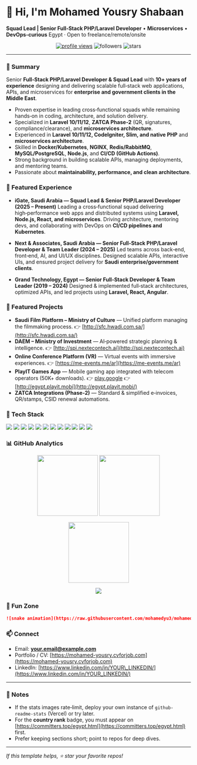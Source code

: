 # 👋 Hi, I'm **Mohamed Yousry Shabaan**

**Squad Lead | Senior Full‑Stack PHP/Laravel Developer** • **Microservices** • **DevOps‑curious**
Egypt · Open to freelance/remote/onsite

<p align="center">
  <a href="https://komarev.com/ghpvc/?username=mohamedyu3&style=flat-square" target="_blank"><img alt="profile views" src="https://komarev.com/ghpvc/?username=mohamedyu3&style=flat-square" /></a>
  <img alt="followers" src="https://img.shields.io/github/followers/mohamedyu3?label=Followers&style=flat-square" />
  <img alt="stars" src="https://img.shields.io/github/stars/mohamedyu3?affiliations=OWNER,ORGANIZATION_MEMBER&style=flat-square" />
  <!-- Optional: Country rank badge (requires you to appear on committers.top) -->
  <!-- <img alt="rank" src="https://aktive.kerolloz.dev/egypt/mohamedyu3?label=Ranked%20in%20Egypt&rnkPrefix=Rank%20" /> -->
</p>


---

### 🧭 Summary

Senior **Full‑Stack PHP/Laravel Developer & Squad Lead** with **10+ years of experience** designing and delivering scalable full‑stack web applications, APIs, and microservices for **enterprise and government clients in the Middle East**.

* Proven expertise in leading cross‑functional squads while remaining hands‑on in coding, architecture, and solution delivery.
* Specialized in **Laravel 10/11/12**, **ZATCA Phase‑2** (QR, signatures, compliance/clearance), and **microservices architecture**.
* Experienced in **Laravel 10/11/12, CodeIgniter, Slim, and native PHP** and **microservices architecture**.
* Skilled in **Docker/Kubernetes**, **NGINX**, **Redis/RabbitMQ**, **MySQL/PostgreSQL**, **Node.js**, and **CI/CD (GitHub Actions)**.
* Strong background in building scalable APIs, managing deployments, and mentoring teams.
* Passionate about **maintainability, performance, and clean architecture**.

### 🚀 Featured Experience

* **iGate, Saudi Arabia — Squad Lead & Senior PHP/Laravel Developer (2025 – Present)**
  Leading a cross‑functional squad delivering high‑performance web apps and distributed systems using **Laravel, Node.js, React, and microservices**. Driving architecture, mentoring devs, and collaborating with DevOps on **CI/CD pipelines and Kubernetes**.

* **Next & Associates, Saudi Arabia — Senior Full‑Stack PHP/Laravel Developer & Team Leader (2024 – 2025)**
  Led teams across back‑end, front‑end, AI, and UI/UX disciplines. Designed scalable APIs, interactive UIs, and ensured project delivery for **Saudi enterprise/government clients**.

* **Grand Technology, Egypt — Senior Full‑Stack Developer & Team Leader (2019 – 2024)**
  Designed & implemented full‑stack architectures, optimized APIs, and led projects using **Laravel, React, Angular**.


### 🚀 Featured Projects

* **Saudi Film Platform – Ministry of Culture** — Unified platform managing the filmmaking process.
  👉 [http://sfc.hwadi.com.sa/](http://sfc.hwadi.com.sa/)
* **DAEM – Ministry of Investment** — AI‑powered strategic planning & intelligence.
  👉 [http://spi.nextecontech.ai](http://spi.nextecontech.ai)
* **Online Conference Platform (VR)** — Virtual events with immersive experiences.
  👉 [https://me-events.me/ar](https://me-events.me/ar)
* **PlayIT Games App** — Mobile gaming app integrated with telecom operators (50K+ downloads).
  👉 [play.google](https://play.google.com/store/apps/details?id=com.gt.pi)
  👉 [http://egypt.playit.mobi](http://egypt.playit.mobi/)
* **ZATCA Integrations (Phase‑2)** — Standard & simplified e‑invoices, QR/stamps, CSID renewal automations.


### 🧰 Tech Stack

<p>
  <img src="https://img.shields.io/badge/PHP-777BB4?logo=php&logoColor=white" />
  <img src="https://img.shields.io/badge/Laravel-FF2D20?logo=laravel&logoColor=white" />
  <img src="https://img.shields.io/badge/Node.js-339933?logo=nodedotjs&logoColor=white" />
  <img src="https://img.shields.io/badge/MySQL-4479A1?logo=mysql&logoColor=white" />
  <img src="https://img.shields.io/badge/PostgreSQL-4169E1?logo=postgresql&logoColor=white" />
  <img src="https://img.shields.io/badge/MongoDB-47A248?logo=mongodb&logoColor=white" />
  <img src="https://img.shields.io/badge/Redis-DC382D?logo=redis&logoColor=white" />
  <img src="https://img.shields.io/badge/RabbitMQ-FF6600?logo=rabbitmq&logoColor=white" />
  <img src="https://img.shields.io/badge/Docker-2496ED?logo=docker&logoColor=white" />
  <img src="https://img.shields.io/badge/Kubernetes-326CE5?logo=kubernetes&logoColor=white" />
  <img src="https://img.shields.io/badge/Nginx-009639?logo=nginx&logoColor=white" />
  <img src="https://img.shields.io/badge/AWS-232F3E?logo=amazonaws&logoColor=white" />
</p>


### 📊 GitHub Analytics

<p align="center">
  <img height="165" src="https://github-readme-stats.vercel.app/api?username=mohamedyu3&show_icons=true&include_all_commits=true" />
  <img height="165" src="https://github-readme-streak-stats.herokuapp.com?user=mohamedyu3" />
</p>
<p align="center">
  <img height="165" src="https://github-readme-stats.vercel.app/api/top-langs/?username=mohamedyu3&layout=compact&langs_count=10" />
</p>
<p align="center">
  <img src="https://github-readme-activity-graph.vercel.app/graph?username=mohamedyu3&theme=github-compact" />
</p>

<!-- 🏆 Optional trophies -->

<!-- <p align="center">
  <img src="https://github-profile-trophy.vercel.app/?username=mohamedyu3&margin-w=8&margin-h=8&column=6" />
</p> -->

### 🐍 Fun Zone

```md
![snake animation](https://raw.githubusercontent.com/mohamedyu3/mohamedyu3/output/github-contribution-grid-snake.svg)
```

### 📫 Connect

* Email: **[your.email@example.com](mailto:your.email@example.com)**
* Portfolio / CV: [https://mohamed-yousry.cvforjob.com](https://mohamed-yousry.cvforjob.com)
* LinkedIn: [https://www.linkedin.com/in/YOUR\_LINKEDIN/](https://www.linkedin.com/in/YOUR_LINKEDIN/)

---

### 🔎 Notes

* If the stats images rate‑limit, deploy your own instance of `github-readme-stats` (Vercel) or try later.
* For the **country rank** badge, you must appear on [https://committers.top/egypt.html](https://committers.top/egypt.html) first.
* Prefer keeping sections short; point to repos for deep dives.

---

*If this template helps, ⭐ star your favorite repos!*
